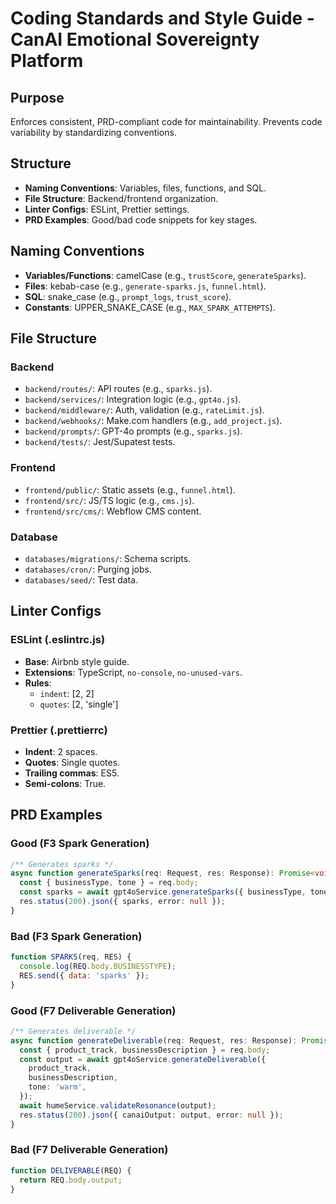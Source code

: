 # Coding Standards and Style Guide - CanAI Emotional Sovereignty Platform

## Purpose

Enforces consistent, PRD-compliant code for maintainability. Prevents code variability by
standardizing conventions.

## Structure

- **Naming Conventions**: Variables, files, functions, and SQL.
- **File Structure**: Backend/frontend organization.
- **Linter Configs**: ESLint, Prettier settings.
- **PRD Examples**: Good/bad code snippets for key stages.

## Naming Conventions

- **Variables/Functions**: camelCase (e.g., `trustScore`, `generateSparks`).
- **Files**: kebab-case (e.g., `generate-sparks.js`, `funnel.html`).
- **SQL**: snake_case (e.g., `prompt_logs`, `trust_score`).
- **Constants**: UPPER_SNAKE_CASE (e.g., `MAX_SPARK_ATTEMPTS`).

## File Structure

### Backend

- `backend/routes/`: API routes (e.g., `sparks.js`).
- `backend/services/`: Integration logic (e.g., `gpt4o.js`).
- `backend/middleware/`: Auth, validation (e.g., `rateLimit.js`).
- `backend/webhooks/`: Make.com handlers (e.g., `add_project.js`).
- `backend/prompts/`: GPT-4o prompts (e.g., `sparks.js`).
- `backend/tests/`: Jest/Supatest tests.

### Frontend

- `frontend/public/`: Static assets (e.g., `funnel.html`).
- `frontend/src/`: JS/TS logic (e.g., `cms.js`).
- `frontend/src/cms/`: Webflow CMS content.

### Database

- `databases/migrations/`: Schema scripts.
- `databases/cron/`: Purging jobs.
- `databases/seed/`: Test data.

## Linter Configs

### ESLint (.eslintrc.js)

- **Base**: Airbnb style guide.
- **Extensions**: TypeScript, `no-console`, `no-unused-vars`.
- **Rules**:
  - `indent`: [2, 2]
  - `quotes`: [2, 'single']

### Prettier (.prettierrc)

- **Indent**: 2 spaces.
- **Quotes**: Single quotes.
- **Trailing commas**: ES5.
- **Semi-colons**: True.

## PRD Examples

### Good (F3 Spark Generation)

```typescript
/** Generates sparks */
async function generateSparks(req: Request, res: Response): Promise<void> {
  const { businessType, tone } = req.body;
  const sparks = await gpt4oService.generateSparks({ businessType, tone });
  res.status(200).json({ sparks, error: null });
}
```

### Bad (F3 Spark Generation)

```javascript
function SPARKS(req, RES) {
  console.log(REQ.body.BUSINESSTYPE);
  RES.send({ data: 'sparks' });
}
```

### Good (F7 Deliverable Generation)

```typescript
/** Generates deliverable */
async function generateDeliverable(req: Request, res: Response): Promise<void> {
  const { product_track, businessDescription } = req.body;
  const output = await gpt4oService.generateDeliverable({
    product_track,
    businessDescription,
    tone: 'warm',
  });
  await humeService.validateResonance(output);
  res.status(200).json({ canaiOutput: output, error: null });
}
```

### Bad (F7 Deliverable Generation)

```javascript
function DELIVERABLE(REQ) {
  return REQ.body.output;
}
```
